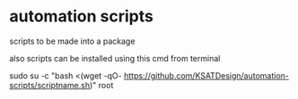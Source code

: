 # automation scripts
 scripts to be made into a package 

also scripts can be installed using this cmd from terminal

 sudo su -c "bash <(wget -qO- https://github.com/KSATDesign/automation-scripts/scriptname.sh)" root
